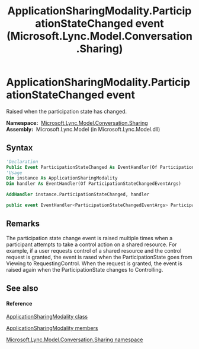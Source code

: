 ﻿---
title: ApplicationSharingModality.ParticipationStateChanged event (Microsoft.Lync.Model.Conversation.Sharing)
TOCTitle: ParticipationStateChanged event
ms:assetid: E:Microsoft.Lync.Model.Conversation.Sharing.ApplicationSharingModality.ParticipationStateChanged_DI_3_UC_OCS14MrefLyncWPF
ms:mtpsurl: https://msdn.microsoft.com/en-us/library/microsoft.lync.model.conversation.sharing.applicationsharingmodality.participationstatechanged_di_3_uc_ocs14mreflyncwpf(v=office.15)
ms:contentKeyID: 48600983
ms.date: 07/28/2014
mtps_version: v=office.15
f1_keywords:
- Microsoft.Lync.Model.Conversation.Sharing.ApplicationSharingModality.ParticipationStateChanged
dev_langs:
- CSharp
- JScript
- VB
- other
---

# ApplicationSharingModality.ParticipationStateChanged event

Raised when the participation state has changed.

**Namespace:**  [Microsoft.Lync.Model.Conversation.Sharing](microsoft-lync-model-conversation-sharing-namespace_2.md)  
**Assembly:**  Microsoft.Lync.Model (in Microsoft.Lync.Model.dll)

## Syntax

``` vb
'Declaration
Public Event ParticipationStateChanged As EventHandler(Of ParticipationStateChangedEventArgs)
'Usage
Dim instance As ApplicationSharingModality
Dim handler As EventHandler(Of ParticipationStateChangedEventArgs)

AddHandler instance.ParticipationStateChanged, handler
```

``` csharp
public event EventHandler<ParticipationStateChangedEventArgs> ParticipationStateChanged
```

## Remarks

The participation state change event is raised multiple times when a participant attempts to take a control action on a shared resource. For example, if a user requests control of a shared resource and the control request is granted, the event is rased when the ParticipationState goes from Viewing to RequestingControl. When the request is granted, the event is raised again when the ParticipationState changes to Controlling.

## See also

#### Reference

[ApplicationSharingModality class](applicationsharingmodality-class-microsoft-lync-model-conversation-sharing_2.md)

[ApplicationSharingModality members](applicationsharingmodality-members-microsoft-lync-model-conversation-sharing_2.md)

[Microsoft.Lync.Model.Conversation.Sharing namespace](microsoft-lync-model-conversation-sharing-namespace_2.md)


